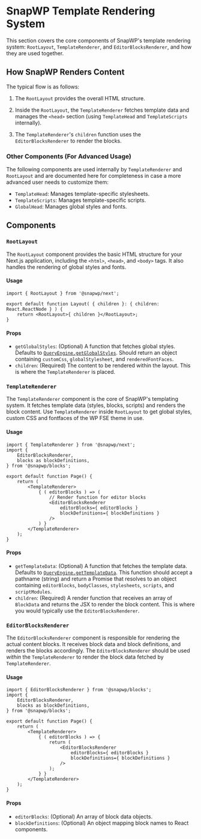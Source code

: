 # SnapWP Template Rendering System

This section covers the core components of SnapWP's template rendering system: `RootLayout`, `TemplateRenderer`, and `EditorBlocksRenderer`, and how they are used together.

## How SnapWP Renders Content

The typical flow is as follows:

1.  The `RootLayout` provides the overall HTML structure.

2.  Inside the `RootLayout`, the `TemplateRenderer` fetches template data and manages the `<head>` section (using `TemplateHead` and `TemplateScripts` internally).

3.  The `TemplateRenderer`'s `children` function uses the `EditorBlocksRenderer` to render the blocks.

### Other Components (For Advanced Usage)

The following components are used internally by `TemplateRenderer` and `RootLayout` and are documented here for completeness in case a more advanced user needs to customize them:

-   `TemplateHead`: Manages template-specific stylesheets.
-   `TemplateScripts`: Manages template-specific scripts.
-   `GlobalHead`: Manages global styles and fonts.

## Components

### `RootLayout`

The `RootLayout` component provides the basic HTML structure for your Next.js application, including the `<html>`, `<head>`, and `<body>` tags. It also handles the rendering of global styles and fonts.

#### Usage

```tsx
import { RootLayout } from '@snapwp/next';

export default function Layout( { children }: { children: React.ReactNode } ) {
	return <RootLayout>{ children }</RootLayout>;
}
```

#### Props

-   `getGlobalStyles`: (Optional) A function that fetches global styles. Defaults to [`QueryEngine.getGlobalStyles`](https://github.com/rtCamp/snapwp/blob/82877410582419b939300d4afc659ace166dd2a0/packages/query/src/query-engine/index.ts#L57-L69). Should return an object containing `customCss`, `globalStylesheet`, and `renderedFontFaces`.
-   `children`: (Required) The content to be rendered within the layout. This is where the `TemplateRenderer` is placed.

### `TemplateRenderer`

The `TemplateRenderer` component is the core of SnapWP's templating system. It fetches template data (styles, blocks, scripts) and renders the block content. Use `TemplateRenderer` inside `RootLayout` to get global styles, custom CSS and fontfaces of the WP FSE theme in use.

#### Usage

```tsx
import { TemplateRenderer } from '@snapwp/next';
import {
	EditorBlocksRenderer,
	blocks as blockDefinitions,
} from '@snapwp/blocks';

export default function Page() {
	return (
		<TemplateRenderer>
			{ ( editorBlocks ) => (
				// Render function for editor blocks
				<EditorBlocksRenderer
					editorBlocks={ editorBlocks }
					blockDefinitions={ blockDefinitions }
				/>
			) }
		</TemplateRenderer>
	);
}
```

#### Props

-   `getTemplateData`: (Optional) A function that fetches the template data. Defaults to [`QueryEngine.getTemplateData`](https://github.com/rtCamp/snapwp/blob/82877410582419b939300d4afc659ace166dd2a0/packages/query/src/query-engine/index.ts#L76-L90). This function should accept a pathname (string) and return a Promise that resolves to an object containing `editorBlocks`, `bodyClasses`, `stylesheets`, `scripts`, and `scriptModules`.
-   `children`: (Required) A render function that receives an array of `BlockData` and returns the JSX to render the block content. This is where you would typically use the `EditorBlocksRenderer`.

### `EditorBlocksRenderer`

The `EditorBlocksRenderer` component is responsible for rendering the actual content blocks. It receives block data and block definitions, and renders the blocks accordingly. The `EditorBlocksRenderer` should be used _within_ the `TemplateRenderer` to render the block data fetched by `TemplateRenderer`.

#### Usage

```tsx
import { EditorBlocksRenderer } from '@snapwp/blocks';
import {
	EditorBlocksRenderer,
	blocks as blockDefinitions,
} from '@snapwp/blocks';

export default function Page() {
	return (
		<TemplateRenderer>
			{ ( editorBlocks ) => {
				return (
					<EditorBlocksRenderer
						editorBlocks={ editorBlocks }
						blockDefinitions={ blockDefinitions }
					/>
				);
			} }
		</TemplateRenderer>
	);
}
```

#### Props

-   `editorBlocks`: (Optional) An array of block data objects.
-   `blockDefinitions`: (Optional) An object mapping block names to React components.
